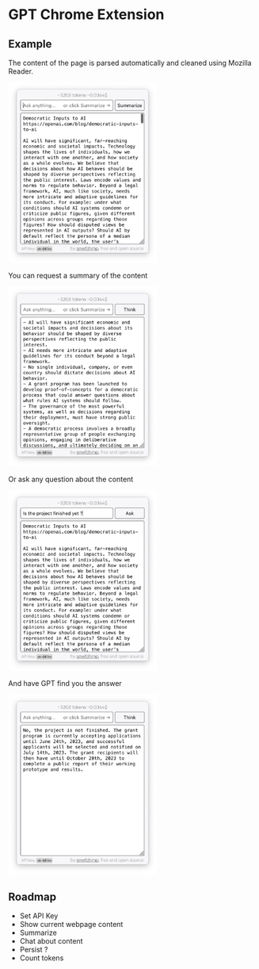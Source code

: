 # GPT Chrome Extension

## Example

The content of the page is parsed automatically and cleaned using Mozilla Reader.

<img src="https://raw.githubusercontent.com/snwfdhmp/gpt-chrome-extension/main/docs/screenshot-1.png"  width="300">

You can request a summary of the content

<img src="https://raw.githubusercontent.com/snwfdhmp/gpt-chrome-extension/main/docs/screenshot-2.png"  width="300">

Or ask any question about the content

<img src="https://raw.githubusercontent.com/snwfdhmp/gpt-chrome-extension/main/docs/screenshot-3.png"  width="300">

And have GPT find you the answer

<img src="https://raw.githubusercontent.com/snwfdhmp/gpt-chrome-extension/main/docs/screenshot-4.png"  width="300">


## Roadmap

- Set API Key
- Show current webpage content
- Summarize
- Chat about content
- Persist ?
- Count tokens